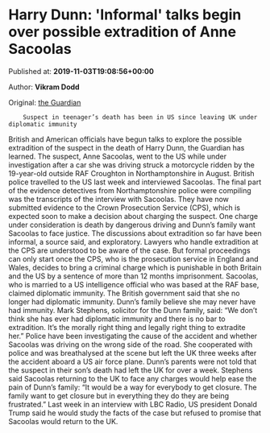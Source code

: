 
# Harry Dunn: 'Informal' talks begin over possible extradition of Anne Sacoolas

Published at: **2019-11-03T19:08:56+00:00**

Author: **Vikram Dodd**

Original: [the Guardian](https://www.theguardian.com/uk-news/2019/nov/03/harry-dunn-informal-talks-begin-extradition-of-anne-sacoolas)


        Suspect in teenager’s death has been in US since leaving UK under diplomatic immunity
      
British and American officials have begun talks to explore the possible extradition of the suspect in the death of Harry Dunn, the Guardian has learned.
The suspect, Anne Sacoolas, went to the US while under investigation after a car she was driving struck a motorcycle ridden by the 19-year-old outside RAF Croughton in Northamptonshire in August.
British police travelled to the US last week and interviewed Sacoolas.
The final part of the evidence detectives from Northamptonshire police were compiling was the transcripts of the interview with Sacoolas.
They have now submitted evidence to the Crown Prosecution Service (CPS), which is expected soon to make a decision about charging the suspect.
One charge under consideration is death by dangerous driving and Dunn’s family want Sacoolas to face justice.
The discussions about extradition so far have been informal, a source said, and exploratory.
Lawyers who handle extradition at the CPS are understood to be aware of the case. But formal proceedings can only start once the CPS, who is the prosecution service in England and Wales, decides to bring a criminal charge which is punishable in both Britain and the US by a sentence of more than 12 months imprisonment.
Sacoolas, who is married to a US intelligence official who was based at the RAF base, claimed diplomatic immunity. The British government said that she no longer had diplomatic immunity. Dunn’s family believe she may never have had immunity.
Mark Stephens, solicitor for the Dunn family, said: “We don’t think she has ever had diplomatic immunity and there is no bar to extradition. It’s the morally right thing and legally right thing to extradite her.”
Police have been investigating the cause of the accident and whether Sacoolas was driving on the wrong side of the road. She cooperated with police and was breathalysed at the scene but left the UK three weeks after the accident aboard a US air force plane.
Dunn’s parents were not told that the suspect in their son’s death had left the UK for over a week.
Stephens said Sacoolas returning to the UK to face any charges would help ease the pain of Dunn’s family: “It would be a way for everybody to get closure. The family want to get closure but in everything they do they are being frustrated.”
Last week in an interview with LBC Radio, US president Donald Trump said he would study the facts of the case but refused to promise that Sacoolas would return to the UK.
